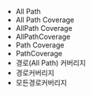 ﻿- All Path
- All Path Coverage
- AllPath Coverage
- AllPathCoverage
- Path Coverage
- PathCoverage
- 경로(All Path) 커버리지
- 경로커버리지
- 모든경로커버리지
